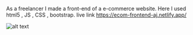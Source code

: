 As a freelancer I made a front-end of a e-commerce website.
Here I used html5 , JS , CSS , bootstrap. 
live link https://ecom-frontend-aj.netlify.app/

![alt text](https://github.com/atanu20/front-end-design-ecommerce/blob/master/plant-ecom.jpeg)
